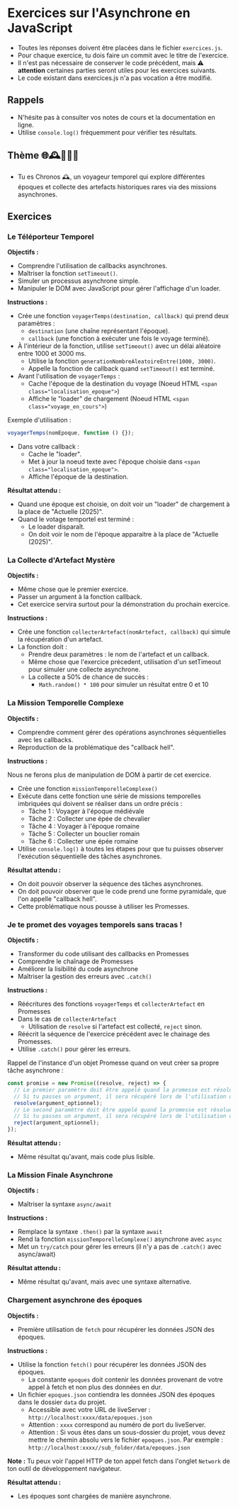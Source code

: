 # Exercices sur l'Asynchrone en JavaScript

- Toutes les réponses doivent être placées dans le fichier `exercices.js`.
- Pour chaque exercice, tu dois faire un commit avec le titre de l'exercice.
- Il n'est pas nécessaire de conserver le code précédent, mais ⚠️ **attention** certaines parties seront utiles pour les exercices suivants.
- Le code existant dans exercices.js n'a pas vocation a être modifié.

## Rappels

- N'hésite pas à consulter vos notes de cours et la documentation en ligne.
- Utilise `console.log()` fréquemment pour vérifier tes résultats.

## Thème 🌐🕰️🌈🚀📡

- Tu es Chronos 🕰️, un voyageur temporel qui explore différentes époques et collecte des artefacts historiques rares via des missions asynchrones.

## Exercices

### Le Téléporteur Temporel

**Objectifs :**

- Comprendre l'utilisation de callbacks asynchrones.
- Maîtriser la fonction `setTimeout()`.
- Simuler un processus asynchrone simple.
- Manipuler le DOM avec JavaScript pour gérer l'affichage d'un loader.

**Instructions :**

- Crée une fonction `voyagerTemps(destination, callback)` qui prend deux paramètres :
  - `destination` (une chaîne représentant l'époque).
  - `callback` (une fonction à exécuter une fois le voyage terminé).
- À l'intérieur de la fonction, utilise `setTimeout()` avec un délai aléatoire entre 1000 et 3000 ms.
  - Utilise la fonction `generationNombreAleatoireEntre(1000, 3000)`.
  - Appelle la fonction de callback quand `setTimeout()` est terminé.
- Avant l'utilisation de `voyagerTemps` :
  - Cache l'époque de la destination du voyage (Noeud HTML `<span class="localisation_epoque">`)
  - Affiche le "loader" de chargement (Noeud HTML `<span class="voyage_en_cours">`)

Exemple d'utilisation :

```js
voyagerTemps(nomEpoque, function () {});
```

- Dans votre callback :
  - Cache le "loader".
  - Met à jour la noeud texte avec l'époque choisie dans `<span class="localisation_epoque">`.
  - Affiche l'époque de la destination.

**Résultat attendu :**

- Quand une époque est choisie, on doit voir un "loader" de chargement à la place de "Actuelle (2025)".
- Quand le votage temportel est terminé :
  - Le loader disparaît.
  - On doit voir le nom de l'époque apparaitre à la place de "Actuelle (2025)".

### La Collecte d'Artefact Mystère

**Objectifs :**

- Même chose que le premier exercice.
- Passer un argument à la fonction callback.
- Cet exercice servira surtout pour la démonstration du prochain exercice.

**Instructions :**

- Crée une fonction `collecterArtefact(nomArtefact, callback)` qui simule la récupération d'un artefact.
- La fonction doit :
  - Prendre deux paramètres : le nom de l'artefact et un callback.
  - Même chose que l'exercice précedent, utilisation d'un setTimeout pour simuler une collecte asynchrone.
  - La collecte a 50% de chance de succès :
    - `Math.random() * 100` pour simuler un résultat entre 0 et 10

### La Mission Temporelle Complexe

**Objectifs :**

- Comprendre comment gérer des opérations asynchrones séquentielles avec les callbacks.
- Reproduction de la problématique des "callback hell".

**Instructions :**

Nous ne ferons plus de manipulation de DOM à partir de cet exercice.

- Crée une fonction `missionTemporelleComplexe()`
- Exécute dans cette fonction une série de missions temporelles imbriquées qui doivent se réaliser dans un ordre précis :
  - Tâche 1 : Voyager à l'époque médiévale
  - Tâche 2 : Collecter une épée de chevalier
  - Tâche 4 : Voyager à l'époque romaine
  - Tâche 5 : Collecter un bouclier romain
  - Tâche 6 : Collecter une épée romaine
- Utilise `console.log()` à toutes les étapes pour que tu puisses observer l'exécution séquentielle des tâches asynchrones.

**Résultat attendu :**

- On doit pouvoir observer la séquence des tâches asynchrones.
- On doit pouvoir observer que le code prend une forme pyramidale, que l'on appelle "callback hell".
- Cette problématique nous pousse à utiliser les Promesses.

### Je te promet des voyages temporels sans tracas !

**Objectifs :**

- Transformer du code utilisant des callbacks en Promesses
- Comprendre le chaînage de Promesses
- Améliorer la lisibilité du code asynchrone
- Maîtriser la gestion des erreurs avec `.catch()`

**Instructions :**

- Réécritures des fonctions `voyagerTemps` et `collecterArtefact` en Promesses
- Dans le cas de `collecterArtefact`
  - Utilisation de `resolve` si l'artefact est collecté, `reject` sinon.
- Réécrit la séquence de l'exercice précédent avec le chainage des Promesses.
- Utilise `.catch()` pour gérer les erreurs.

Rappel de l'instance d'un objet Promesse quand on veut créer sa propre tâche asynchrone :

```js
const promise = new Promise((resolve, reject) => {
  // Le premier paramètre doit être appelé quand la promesse est résolue en succès
  // Si tu passes un argument, il sera récupéré lors de l'utilisation de .then()
  resolve(argument_optionnel);
  // Le second paramètre doit être appelé quand la promesse est résolue en erreur
  // Si tu passes un argument, il sera récupéré lors de l'utilisation de .catch()
  reject(argument_optionnel);
});
```

**Résultat attendu :**

- Même résultat qu'avant, mais code plus lisible.

### La Mission Finale Asynchrone

**Objectifs :**

- Maîtriser la syntaxe `async/await`

**Instructions :**

- Remplace la syntaxe `.then()` par la syntaxe `await`
- Rend la fonction `missionTemporelleComplexe()` asynchrone avec `async`
- Met un `try/catch` pour gérer les erreurs (il n'y a pas de `.catch()` avec async/await)

**Résultat attendu :**

- Même résultat qu'avant, mais avec une syntaxe alternative.

### Chargement asynchrone des époques

**Objectifs :**

- Première utilisation de `fetch` pour récupérer les données JSON des époques.

**Instructions :**

- Utilise la fonction `fetch()` pour récupérer les données JSON des époques.
  - La constante `epoques` doit contenir les données provenant de votre appel à fetch et non plus des données en dur.
- Un fichier `epoques.json` contiendra les données JSON des époques dans le dossier `data` du projet.
  - Accessible avec votre URL de liveServer : `http://localhost:xxxx/data/epoques.json`
  - Attention : `xxxx` correspond au numéro de port du liveServer.
  - Attention : Si vous êtes dans un sous-dossier du projet, vous devez mettre le chemin absolu vers le fichier `epoques.json`. Par exemple : `http://localhost:xxxx//sub_folder/data/epoques.json`

**Note :** Tu peux voir l'appel HTTP de ton appel fetch dans l'onglet `Network` de ton outil de développement navigateur.

**Résultat attendu :**

- Les époques sont chargées de manière asynchrone.
